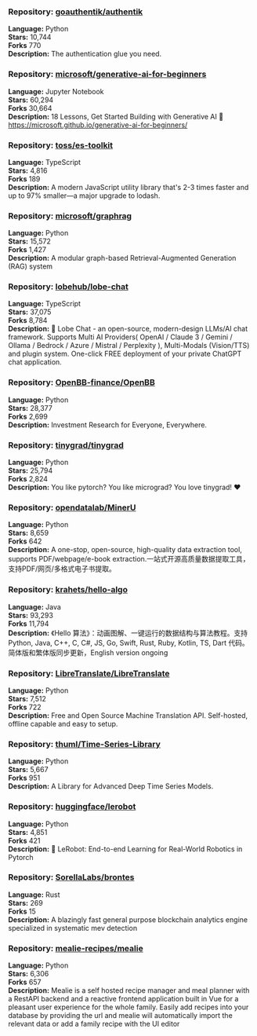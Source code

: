### **Repository:** [goauthentik/authentik](https://github.com/goauthentik/authentik)  

**Language:** Python  
**Stars:** 10,744  
**Forks** 770  
**Description:** The authentication glue you need.  

### **Repository:** [microsoft/generative-ai-for-beginners](https://github.com/microsoft/generative-ai-for-beginners)  

**Language:** Jupyter Notebook  
**Stars:** 60,294  
**Forks** 30,664  
**Description:** 18 Lessons, Get Started Building with Generative AI 🔗 https://microsoft.github.io/generative-ai-for-beginners/  

### **Repository:** [toss/es-toolkit](https://github.com/toss/es-toolkit)  

**Language:** TypeScript  
**Stars:** 4,816  
**Forks** 189  
**Description:** A modern JavaScript utility library that's 2-3 times faster and up to 97% smaller—a major upgrade to lodash.  

### **Repository:** [microsoft/graphrag](https://github.com/microsoft/graphrag)  

**Language:** Python  
**Stars:** 15,572  
**Forks** 1,427  
**Description:** A modular graph-based Retrieval-Augmented Generation (RAG) system  

### **Repository:** [lobehub/lobe-chat](https://github.com/lobehub/lobe-chat)  

**Language:** TypeScript  
**Stars:** 37,075  
**Forks** 8,784  
**Description:** 🤯 Lobe Chat - an open-source, modern-design LLMs/AI chat framework. Supports Multi AI Providers( OpenAI / Claude 3 / Gemini / Ollama / Bedrock / Azure / Mistral / Perplexity ), Multi-Modals (Vision/TTS) and plugin system. One-click FREE deployment of your private ChatGPT chat application.  

### **Repository:** [OpenBB-finance/OpenBB](https://github.com/OpenBB-finance/OpenBB)  

**Language:** Python  
**Stars:** 28,377  
**Forks** 2,699  
**Description:** Investment Research for Everyone, Everywhere.  

### **Repository:** [tinygrad/tinygrad](https://github.com/tinygrad/tinygrad)  

**Language:** Python  
**Stars:** 25,794  
**Forks** 2,824  
**Description:** You like pytorch? You like micrograd? You love tinygrad! ❤️  

### **Repository:** [opendatalab/MinerU](https://github.com/opendatalab/MinerU)  

**Language:** Python  
**Stars:** 8,659  
**Forks** 642  
**Description:** A one-stop, open-source, high-quality data extraction tool, supports PDF/webpage/e-book extraction.一站式开源高质量数据提取工具，支持PDF/网页/多格式电子书提取。  

### **Repository:** [krahets/hello-algo](https://github.com/krahets/hello-algo)  

**Language:** Java  
**Stars:** 93,293  
**Forks** 11,794  
**Description:** 《Hello 算法》：动画图解、一键运行的数据结构与算法教程。支持 Python, Java, C++, C, C#, JS, Go, Swift, Rust, Ruby, Kotlin, TS, Dart 代码。简体版和繁体版同步更新，English version ongoing  

### **Repository:** [LibreTranslate/LibreTranslate](https://github.com/LibreTranslate/LibreTranslate)  

**Language:** Python  
**Stars:** 7,512  
**Forks** 722  
**Description:** Free and Open Source Machine Translation API. Self-hosted, offline capable and easy to setup.  

### **Repository:** [thuml/Time-Series-Library](https://github.com/thuml/Time-Series-Library)  

**Language:** Python  
**Stars:** 5,667  
**Forks** 951  
**Description:** A Library for Advanced Deep Time Series Models.  

### **Repository:** [huggingface/lerobot](https://github.com/huggingface/lerobot)  

**Language:** Python  
**Stars:** 4,851  
**Forks** 421  
**Description:** 🤗 LeRobot: End-to-end Learning for Real-World Robotics in Pytorch  

### **Repository:** [SorellaLabs/brontes](https://github.com/SorellaLabs/brontes)  

**Language:** Rust  
**Stars:** 269  
**Forks** 15  
**Description:** A blazingly fast general purpose blockchain analytics engine specialized in systematic mev detection  

### **Repository:** [mealie-recipes/mealie](https://github.com/mealie-recipes/mealie)  

**Language:** Python  
**Stars:** 6,306  
**Forks** 657  
**Description:** Mealie is a self hosted recipe manager and meal planner with a RestAPI backend and a reactive frontend application built in Vue for a pleasant user experience for the whole family. Easily add recipes into your database by providing the url and mealie will automatically import the relevant data or add a family recipe with the UI editor  

